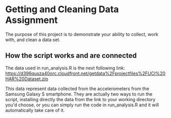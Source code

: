 # Getting and Cleaning Data Assignment
The purpose of this project is to demonstrate your ability to collect, work with, and clean a data set.

## How the script works and are connected
The data used in run_analysis.R is the next following link: https://d396qusza40orc.cloudfront.net/getdata%2Fprojectfiles%2FUCI%20HAR%20Dataset.zip 

This data represent data collected from the accelerometers from the Samsung Galaxy S smartphone.
They are actually two ways to run the script, installing directly the data from the link to your working directory you'd choose, or you can simply run the code in run_analysis.R and it will automatically take care of it. 




